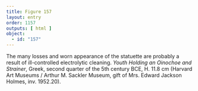 ```yaml
---
title: Figure 157
layout: entry
order: 1157
outputs: [ html ]
object:
  - id: "157"
---
```


The many losses and worn appearance of the statuette are probably a result of ill-controlled electrolytic cleaning. *Youth Holding an Oinochoe and Strainer*, Greek, second quarter of the 5th century BCE, H. 11.8 cm (Harvard Art Museums / Arthur M. Sackler Museum, gift of Mrs. Edward Jackson Holmes, inv. 1952.20).

